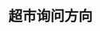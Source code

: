 # 超市询问方向
<frame src="//player.bilibili.com/player.html?aid=569061643&bvid=BV1fv4y157VC&cid=1070319591&p=8" scrolling="no" border="0" frameborder="no" framespacing="0" allowfullscreen="true"> </frame>
<br />
<dialog>
# [Excuse/v.] me. Can you tell me where I can find bread?
## The [bakery/n.] is at the front of the store.
Keep walking to the front until you see the [cashiers/n.], then turn right.
You will see the bakery in front of you.
# OK. Can you tell me where I can find the peanut butter?
## It's at the far end of [aisle/n./3] 9.
# Got it. Thanks!
## No problem.
</dialog>
